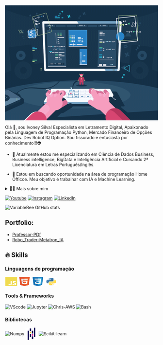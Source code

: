 

<!-- GIF -->
<p align="left">
  <img align="center" src="https://github.com/IvoneySilva/IvoneySilva/blob/main/download.gif" alt="Imagem">
</p>


<!-- Presentation -->
<p>
  Olá 👋, sou Ivoney Silva! Especialista em Letramento Digital, Apaixonado pela Linguagem de Programação Python, Mercado Financeiro de Opções Binárias. Dev Robot IQ Option.
  Sou fissurado e entusiasta por conhecimento!!!👽

  - 🌱 Atualmente estou me especializando em Ciência de Dados Business, Business intelligence, BigData e Inteligência Artificial e Cursando 2ª Licenciatura em Letras Português/Inglês.

  - 🔭 Estou em buscando oportunidade na área de programação Home Officce. Meu objetivo é trabalhar com IA e Machine Learning.
</p>

<!-- Dropdown -->
<details>
  <summary>👨‍💻 Mais sobre mim</summary>
 💬 Professor há mais de 23 anos e Pedagogo há mais de  06 anos;
Cursando 2ª Licenciatura em Letras Português/Ingles;
Especialista em Letramento Digital; Universidade do estado do Amazonas – UEA.
Cursando Pós-graduação em Business Intelligence, Big Data e Inteligência Artificial na Faculdade Focus;
Cursando Pós-graduação em Ciência de Dados na Faculdade Focus;
Cursando Python Impressionador   Instituição Hashtag Treinamentos;
Cursando Formação Python Developer  Instituição  DIO;
Técnico em meio Ambiente;
Trader há mais de 06 anos;
Um dos pioneiros no Brasil operar com Estratégias automatizados (Robôs Traders) AutoTrade;
Opera com Robôs traders há mais de 04 anos;
CEO do Robô Trader Metatron e Robô Trader Metatron Versão Fênix
CEO do  Gerador de Sinais Metatron;
CEO da Empresa Extreme Corporation (Especializada na criação de Robôs  com Licenças para Trader empreendedores) – Robôs para Revenda na Corretora Iq Option.
CEO Canal Quero Ser Trader (Canal voltado ao Ensino de trader Manual e Automático )

 \o/
 
</details>

<!-- Links -->
[![Youtube](https://img.shields.io/badge/YouTube-FF0000?style=for-the-badge&logo=youtube&logoColor=white)](https://www.youtube.com/c/Querosertraderivoneysilva)
[![Instagram](https://img.shields.io/badge/Instagram-E4405F?style=for-the-badge&logo=instagram&logoColor=white)](https://www.instagram.com/ivoney_silva_trader/)
[![LinkedIn](https://img.shields.io/badge/LinkedIn-0077B5?style=for-the-badge&logo=linkedin&logoColor=white)](https://www.linkedin.com/in/ivoney-da-silva-oliveira-346138160/)


<!-- GithubStats -->
![VariableBee GitHub stats](https://github-readme-stats.vercel.app/api?username=IvoneySilva&show_icons=true&theme=gotham)

<!-- Portfolio -->
## Portfolio:
- [Professor-PDf](https://github.com/IvoneySilva/professor-pdf)
- [Robo_Trader-Metatron_IA](https://github.com/IvoneySilva/robo_trader-metatron_ia)



## 🔥 Skills
<!-- Skills: Linguagens de programação -->
  <div style="flex-basis: 48%;">
    <h3>Linguagens de programação</h3>
    <img align="center" alt="Js" height="30" width="40" src="https://raw.githubusercontent.com/devicons/devicon/master/icons/javascript/javascript-plain.svg">
    <img align="center" alt="HTML" height="30" width="40" src="https://raw.githubusercontent.com/devicons/devicon/master/icons/html5/html5-original.svg">
    <img align="center" alt="CSS" height="30" width="40" src="https://raw.githubusercontent.com/devicons/devicon/master/icons/css3/css3-original.svg">
    <img align="center" alt="Python" height="30" width="40" src="https://raw.githubusercontent.com/devicons/devicon/master/icons/python/python-original.svg">
  </div>
  
  <!-- Skills: Ferramentas & Frameworks -->
  <div style="flex-basis: 48%;">
    <h3>Tools & Frameworks</h3>
    <img align="center" alt="VScode" height="30" width="40" src="https://cdn.jsdelivr.net/gh/devicons/devicon/icons/vscode/vscode-original.svg">
    <img align="center" alt="Jupyter" height="30" width="40" src="https://cdn.jsdelivr.net/gh/devicons/devicon/icons/jupyter/jupyter-original.svg">
    <img align="center" alt="Chris-AWS" height="30" width="40" src="https://cdn.jsdelivr.net/gh/devicons/devicon/icons/git/git-original.svg">
    <img align="center" alt="Bash" height="30" width="40" src="https://cdn.jsdelivr.net/gh/devicons/devicon/icons/bash/bash-original.svg">
  </div>
  
  <!-- Skills: Bibliotecas -->
  <div style="flex-basis: 48%;">
    <h3>Bibliotecas</h3>
    <img align="center" alt="Numpy" height="30" width="40" src="https://cdn.jsdelivr.net/gh/devicons/devicon/icons/numpy/numpy-original.svg">
    <img align="center" alt="Pandas" src="https://raw.githubusercontent.com/devicons/devicon/2ae2a900d2f041da66e950e4d48052658d850630/icons/pandas/pandas-original.svg" alt="pandas" width="40" height="40"/>
    <img align="center" alt="Scikit-learn" src="https://upload.wikimedia.org/wikipedia/commons/0/05/Scikit_learn_logo_small.svg" alt="scikit_learn" width="40" height="40"/>
  </div>
